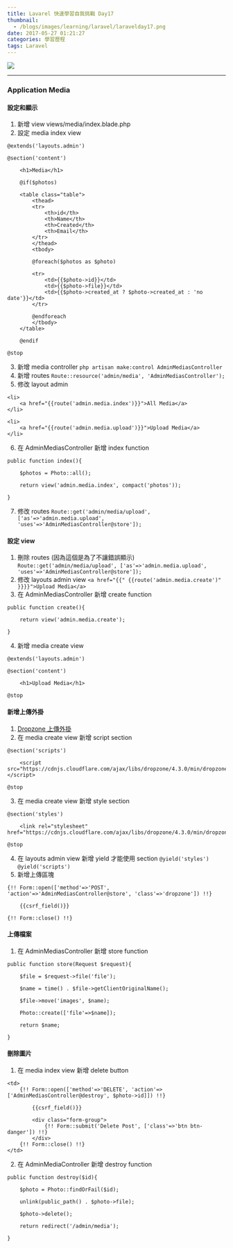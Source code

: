 ```yaml
---
title: Lavarel 快速學習自我挑戰 Day17
thumbnail:
  - /blogs/images/learning/laravel/laravelday17.png
date: 2017-05-27 01:21:27
categories: 學習歷程
tags: Laravel
---
```

<img src="/blogs/images/learning/laravel/laravelday17.png">

***
### Application Media
#### 設定和顯示
1. 新增 view views/media/index.blade.php
2. 設定 media index view
```
@extends('layouts.admin')

@section('content')

    <h1>Media</h1>

    @if($photos)

    <table class="table">
        <thead>
        <tr>
            <th>id</th>
            <th>Name</th>
            <th>Created</th>
            <th>Email</th>
        </tr>
        </thead>
        <tbody>

        @foreach($photos as $photo)

        <tr>
            <td>{{$photo->id}}</td>
            <td>{{$photo->file}}</td>
            <td>{{$photo->created_at ? $photo->created_at : 'no date'}}</td>
        </tr>

        @endforeach
        </tbody>
    </table>

    @endif

@stop
```
3. 新增 media controller `php artisan make:control AdminMediasController`
4. 新增 routes `Route::resource('admin/media', 'AdminMediasController');`
5. 修改 layout admin
```
<li>
    <a href="{{route('admin.media.index')}}">All Media</a>
</li>

<li>
    <a href="{{route('admin.media.upload')}}">Upload Media</a>
</li>
```
6. 在 AdminMediasController 新增 index function
```
public function index(){
        
    $photos = Photo::all();
    
    return view('admin.media.index', compact('photos'));
    
}
```
7. 修改 routes
`Route::get('admin/media/upload', ['as'=>'admin.media.upload', 'uses'=>'AdminMediasController@store']);`
#### 設定 view
1. 刪除 routes (因為這個是為了不讓錯誤顯示)
`Route::get('admin/media/upload', ['as'=>'admin.media.upload', 'uses'=>'AdminMediasController@store']);`
2. 修改 layouts admin view
`<a href="{{" {{route('admin.media.create')" }}}}">Upload Media</a>`
3. 在 AdminMediasController 新增 create function
```
public function create(){

    return view('admin.media.create');

}
```
4. 新增 media create view
```
@extends('layouts.admin')

@section('content')

    <h1>Upload Media</h1>

@stop

```
#### 新增上傳外掛
1. [Dropzone 上傳外掛](http://www.dropzonejs.com/#installation)
2. 在 media create view 新增 script section
```
@section('scripts')

    <script src="https://cdnjs.cloudflare.com/ajax/libs/dropzone/4.3.0/min/dropzone.min.js"></script>

@stop
```
3. 在 media create view 新增 style section
```
@section('styles')

    <link rel="stylesheet" href="https://cdnjs.cloudflare.com/ajax/libs/dropzone/4.3.0/min/dropzone.min.css">
    
@stop
```
4. 在 layouts admin view 新增 yield 才能使用 section `@yield('styles')` `@yield('scripts')`
5. 新增上傳區塊
```
{!! Form::open(['method'=>'POST', 'action'=>'AdminMediasController@store', 'class'=>'dropzone']) !!}
    
    {{csrf_field()}}

{!! Form::close() !!}
```
#### 上傳檔案
1. 在 AdminMediasController 新增 store function
```
public function store(Request $request){

    $file = $request->file('file');

    $name = time() . $file->getClientOriginalName();

    $file->move('images', $name);

    Photo::create(['file'=>$name]);

    return $name;

}
```
#### 刪除圖片
1. 在 media index view 新增  delete button
```
<td>
    {!! Form::open(['method'=>'DELETE', 'action'=>['AdminMediasController@destroy', $photo->id]]) !!}

        {{csrf_field()}}

        <div class="form-group">
            {!! Form::submit('Delete Post', ['class'=>'btn btn-danger']) !!}
        </div>
    {!! Form::close() !!}
</td>
```
2. 在 AdminMediaController 新增 destroy function
```
public function destroy($id){

    $photo = Photo::findOrFail($id);

    unlink(public_path() . $photo->file);

    $photo->delete();

    return redirect('/admin/media');

}
```